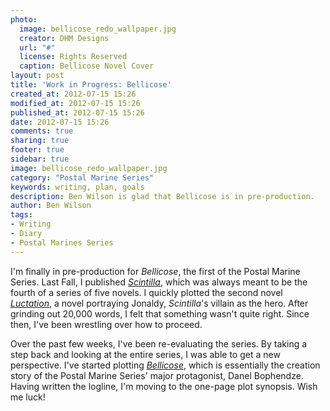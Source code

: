 ```yaml
---
photo:
  image: bellicose_redo_wallpaper.jpg
  creator: DHM Designs
  url: "#"
  license: Rights Reserved
  caption: Bellicose Novel Cover
layout: post
title: 'Work in Progress: Bellicose'
created_at: 2012-07-15 15:26
modified_at: 2012-07-15 15:26
published_at: 2012-07-15 15:26
date: 2012-07-15 15:26
comments: true
sharing: true
footer: true
sidebar: true
image: bellicose_redo_wallpaper.jpg
category: "Postal Marine Series"
keywords: writing, plan, goals
description: Ben Wilson is glad that Bellicose is in pre-production.
author: Ben Wilson
tags:
- Writing
- Diary
- Postal Marines Series
---
```

I'm finally in pre-production for *Bellicose*, the first of the Postal Marine Series. Last Fall, I published *[Scintilla](/postal-marine-series/)*, which was always meant to be the fourth of a series of five novels. I quickly plotted the second novel *[Luctation](/postal-marine-series/)*, a novel portraying Jonaldy, *Scintilla*'s villain as the hero. After grinding out 20,000 words, I felt that something wasn't quite right. Since then, I've been wrestling over how to proceed.

<!-- more -->
Over the past few weeks, I've been re-evaluating the series. By taking a step back and looking at the entire series, I was able to get a new perspective. I've started plotting *[Bellicose](/postal-marine-series/)*, which is essentially the creation story of the Postal Marine Series' major protagonist, Danel Bophendze. Having written the logline, I'm moving to the one-page plot synopsis. Wish me luck!
